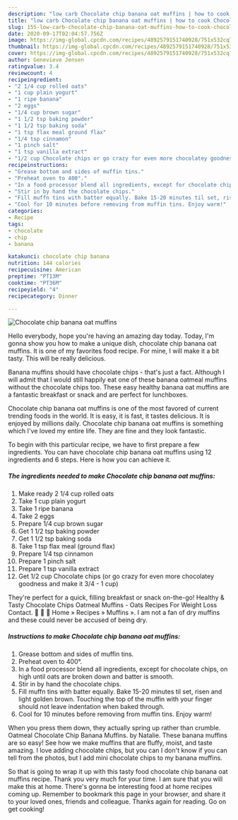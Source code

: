 ```yaml
---
description: "low carb Chocolate chip banana oat muffins | how to cook Chocolate chip banana oat muffins"
title: "low carb Chocolate chip banana oat muffins | how to cook Chocolate chip banana oat muffins"
slug: 155-low-carb-chocolate-chip-banana-oat-muffins-how-to-cook-chocolate-chip-banana-oat-muffins
date: 2020-09-17T02:04:57.756Z
image: https://img-global.cpcdn.com/recipes/4892579151740928/751x532cq70/chocolate-chip-banana-oat-muffins-recipe-main-photo.jpg
thumbnail: https://img-global.cpcdn.com/recipes/4892579151740928/751x532cq70/chocolate-chip-banana-oat-muffins-recipe-main-photo.jpg
cover: https://img-global.cpcdn.com/recipes/4892579151740928/751x532cq70/chocolate-chip-banana-oat-muffins-recipe-main-photo.jpg
author: Genevieve Jensen
ratingvalue: 3.4
reviewcount: 4
recipeingredient:
- "2 1/4 cup rolled oats"
- "1 cup plain yogurt"
- "1 ripe banana"
- "2 eggs"
- "1/4 cup brown sugar"
- "1 1/2 tsp baking powder"
- "1 1/2 tsp baking soda"
- "1 tsp flax meal ground flax"
- "1/4 tsp cinnamon"
- "1 pinch salt"
- "1 tsp vanilla extract"
- "1/2 cup Chocolate chips or go crazy for even more chocolatey goodness and make it 34  1 cup"
recipeinstructions:
- "Grease bottom and sides of muffin tins."
- "Preheat oven to 400°."
- "In a food processor blend all ingredients, except for chocolate chips, on high until oats are broken down and batter is smooth."
- "Stir in by hand the chocolate chips."
- "Fill muffn tins with batter equally. Bake 15-20 minutes til set, risen and light golden brown. Touching the top of the muffin with your finger should not leave indentation when baked through."
- "Cool for 10 minutes before removing from muffin tins. Enjoy warm!"
categories:
- Recipe
tags:
- chocolate
- chip
- banana

katakunci: chocolate chip banana 
nutrition: 144 calories
recipecuisine: American
preptime: "PT13M"
cooktime: "PT36M"
recipeyield: "4"
recipecategory: Dinner

---
```



![Chocolate chip banana oat muffins](https://img-global.cpcdn.com/recipes/4892579151740928/751x532cq70/chocolate-chip-banana-oat-muffins-recipe-main-photo.jpg)

Hello everybody, hope you're having an amazing day today. Today, I'm gonna show you how to make a unique dish, chocolate chip banana oat muffins. It is one of my favorites food recipe. For mine, I will make it a bit tasty. This will be really delicious.

Banana muffins should have chocolate chips - that&#39;s just a fact. Although I will admit that I would still happily eat one of these banana oatmeal muffins without the chocolate chips too. These easy healthy banana oat muffins are a fantastic breakfast or snack and are perfect for lunchboxes.

Chocolate chip banana oat muffins is one of the most favored of current trending foods in the world. It is easy, it is fast, it tastes delicious. It is enjoyed by millions daily. Chocolate chip banana oat muffins is something which I've loved my entire life. They are fine and they look fantastic.


To begin with this particular recipe, we have to first prepare a few ingredients. You can have chocolate chip banana oat muffins using 12 ingredients and 6 steps. Here is how you can achieve it.

<!--inarticleads1-->

##### The ingredients needed to make Chocolate chip banana oat muffins:

1. Make ready 2 1/4 cup rolled oats
1. Take 1 cup plain yogurt
1. Take 1 ripe banana
1. Take 2 eggs
1. Prepare 1/4 cup brown sugar
1. Get 1 1/2 tsp baking powder
1. Get 1 1/2 tsp baking soda
1. Take 1 tsp flax meal (ground flax)
1. Prepare 1/4 tsp cinnamon
1. Prepare 1 pinch salt
1. Prepare 1 tsp vanilla extract
1. Get 1/2 cup Chocolate chips (or go crazy for even more chocolatey goodness and make it 3/4 - 1 cup)


They&#39;re perfect for a quick, filling breakfast or snack on-the-go! Healthy &amp; Tasty Chocolate Chips Oatmeal Muffins - Oats Recipes For Weight Loss Contact.    Home » Recipes » Muffins ». I am not a fan of dry muffins and these could never be accused of being dry. 

<!--inarticleads2-->

##### Instructions to make Chocolate chip banana oat muffins:

1. Grease bottom and sides of muffin tins.
1. Preheat oven to 400°.
1. In a food processor blend all ingredients, except for chocolate chips, on high until oats are broken down and batter is smooth.
1. Stir in by hand the chocolate chips.
1. Fill muffn tins with batter equally. Bake 15-20 minutes til set, risen and light golden brown. Touching the top of the muffin with your finger should not leave indentation when baked through.
1. Cool for 10 minutes before removing from muffin tins. Enjoy warm!


When you press them down, they actually spring up rather than crumble. Oatmeal Chocolate Chip Banana Muffins. by Natalie. These banana muffins are so easy! See how we make muffins that are fluffy, moist, and taste amazing. I love adding chocolate chips, but you can I don&#39;t know if you can tell from the photos, but I add mini chocolate chips to my banana muffins. 

So that is going to wrap it up with this tasty food chocolate chip banana oat muffins recipe. Thank you very much for your time. I am sure that you will make this at home. There's gonna be interesting food at home recipes coming up. Remember to bookmark this page in your browser, and share it to your loved ones, friends and colleague. Thanks again for reading. Go on get cooking!
